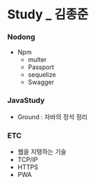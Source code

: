 # Study _ 김종준



### Nodong

- Npm
  - multer
  - Passport
  - sequelize
  - Swagger




### JavaStudy

- Ground : 자바의 정석 정리



### ETC

- 웹을 지탱하는 기술
- TCP/IP
- HTTPS
- PWA

